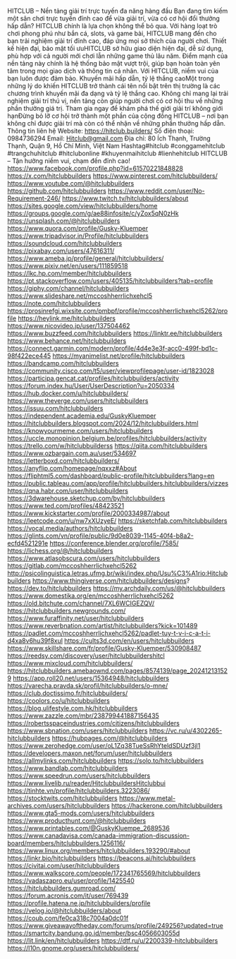 HITCLUB – Nền tảng giải trí trực tuyến đa năng hàng đầu
Bạn đang tìm kiếm một sân chơi trực tuyến đỉnh cao để vừa giải trí, vừa có cơ hội đổi thưởng hấp dẫn? HITCLUB chính là lựa chọn không thể bỏ qua. Với hàng loạt trò chơi phong phú như bắn cá, slots, và game bài, HITCLUB mang đến cho bạn trải nghiệm giải trí đỉnh cao, đáp ứng mọi sở thích của người chơi.
Thiết kế hiện đại, bảo mật tối ưuHITCLUB sở hữu giao diện hiện đại, dễ sử dụng, phù hợp với cả người mới chơi lẫn những game thủ lâu năm. Điểm mạnh của nền tảng này chính là hệ thống bảo mật vượt trội, giúp bạn hoàn toàn yên tâm trong mọi giao dịch và thông tin cá nhân. Với HITCLUB, niềm vui của bạn luôn được đảm bảo.
Khuyến mãi hấp dẫn, tỷ lệ thắng caoMột trong những lý do khiến HITCLUB trở thành cái tên nổi bật trên thị trường là các chương trình khuyến mãi đa dạng và tỷ lệ thắng cao. Không chỉ mang lại trải nghiệm giải trí thú vị, nền tảng còn giúp người chơi có cơ hội thu về những phần thưởng giá trị.
Tham gia ngay để khám phá thế giới giải trí không giới hạnĐừng bỏ lỡ cơ hội trở thành một phần của cộng đồng HITCLUB – nơi bạn không chỉ được giải trí mà còn có thể nhận về những phần thưởng hấp dẫn.
Thông tin liên hệ
Website: https://hitclub.builders/
Số điện thoại: 0984736294
Email: Hitclub@gmail.com
Địa chỉ: 80 Ích Thạnh, Trường Thạnh, Quận 9, Hồ Chí Minh, Việt Nam
Hashtag#hitclub #conggamehitclub #trangchuhitclub #hitclubonline #khuyenmaihitclub #lienhehitclub
HITCLUB – Tận hưởng niềm vui, chạm đến đỉnh cao!
https://www.facebook.com/profile.php?id=61570221848828
https://x.com/hitclubbuilders
https://www.pinterest.com/hitclubbuilders/
https://www.youtube.com/@hitclubbuilders
https://github.com/hitclubbuilders
https://www.reddit.com/user/No-Requirement-246/
https://www.twitch.tv/hitclubbuilders/about
https://sites.google.com/view/hitclubbuilders/home
https://groups.google.com/g/ae88infosite/c/yZox5qN0zHk
https://unsplash.com/@hitclubbuilders
https://www.quora.com/profile/Gusky-Kluemper
https://www.tripadvisor.in/Profile/hitclubbuilders
https://soundcloud.com/hitclubbuilders
https://pixabay.com/users/47616311/
https://www.ameba.jp/profile/general/hitclubbuilders/
https://www.pixiv.net/en/users/111859518
https://lkc.hp.com/member/hitclubbuilders
https://pt.stackoverflow.com/users/405135/hitclubbuilders?tab=profile
https://giphy.com/channel/hitclubbuilders
https://www.slideshare.net/mccoshherrlichxehcl5
https://note.com/hitclubbuilders
https://prosinrefgi.wixsite.com/pmbpf/profile/mccoshherrlichxehcl5262/profile
https://heylink.me/hitclubbuilders
https://www.nicovideo.jp/user/137504462
https://www.buzzfeed.com/hitclubbuilders
https://linktr.ee/hitclubbuilders
https://www.behance.net/hitclubbuilders
https://connect.garmin.com/modern/profile/4d4e3e3f-acc0-499f-bd1c-98f422ece445
https://myanimelist.net/profile/hitclubbuilders
https://bandcamp.com/hitclubbuilders
https://community.cisco.com/t5/user/viewprofilepage/user-id/1823028
https://participa.gencat.cat/profiles/hitclubbuilders/activity
https://forum.index.hu/User/UserDescription?u=2050334
https://hub.docker.com/u/hitclubbuilders/
https://www.theverge.com/users/hitclubbuilders
https://issuu.com/hitclubbuilders
https://independent.academia.edu/GuskyKluemper
https://hitclubbuilders.blogspot.com/2024/12/hitclubbuilders.html
https://knowyourmeme.com/users/hitclubbuilders
https://uccle.monopinion.belgium.be/profiles/hitclubbuilders/activity
https://trello.com/w/hitclubbuilderss
https://qiita.com/hitclubbuilders
https://www.ozbargain.com.au/user/534697
https://letterboxd.com/hitclubbuilders/
https://anyflip.com/homepage/nqxxz#About
https://fliphtml5.com/dashboard/public-profile/hitclubbuilders?lang=en
https://public.tableau.com/app/profile/hitclubbuilders.hitclubbuilders/vizzes
https://qna.habr.com/user/hitclubbuilders
https://3dwarehouse.sketchup.com/by/hitclubbuilders
https://www.ted.com/profiles/48423521
https://www.kickstarter.com/profile/2000334987/about
https://leetcode.com/u/nw7xXUzyeE/
https://sketchfab.com/hitclubbuilders
https://vocal.media/authors/hitclubbuilders
https://glints.com/vn/profile/public/9d0e8039-1145-40f4-b8a2-ecfd4521291e
https://conference.blender.org/profile/7585/
https://lichess.org/@/hitclubbuilders
https://www.atlasobscura.com/users/hitclubbuilders
https://gitlab.com/mccoshherrlichxehcl5262
http://psicolinguistica.letras.ufmg.br/wiki/index.php/Usu%C3%A1rio:Hitclubbuilders
https://www.thingiverse.com/hitclubbuilders/designs?
https://dev.to/hitclubbuilders
https://my.archdaily.com/us/@hitclubbuilders
https://www.domestika.org/en/mccoshherrlichxehcl5262
https://old.bitchute.com/channel/7XL6WCIGEZQV/
https://hitclubbuilders.newgrounds.com/
https://www.furaffinity.net/user/hitclubbuilders
https://www.reverbnation.com/artist/hitclubbuilders?kick=101489
https://padlet.com/mccoshherrlichxehcl5262/padlet-tuy-t-v-i-c-a-t-i-d4xa8v6hu39f8xul
https://cults3d.com/en/users/hitclubbuilders
https://www.skillshare.com/fr/profile/Gusky-Kluemper/530908487
https://reedsy.com/discovery/user/hitclubbuildershitcl
https://www.mixcloud.com/hitclubbuilders/
https://hitclubbuilders.amebaownd.com/pages/8574139/page_202412131529
https://app.roll20.net/users/15364948/hitclubbuilders
https://varecha.pravda.sk/profil/hitclubbuilders/o-mne/
https://club.doctissimo.fr/hitclubbuilders/
https://coolors.co/u/hitclubbuilders
https://blog.ulifestyle.com.hk/hitclubbuilders
https://www.zazzle.com/mbr/238799441887156435
https://robertsspaceindustries.com/citizens/hitclubbuilders
https://www.sbnation.com/users/hitclubbuilders
https://vc.ru/u/4302265-hitclubbuilders
https://hubpages.com/@hitclubbuilders
https://www.zerohedge.com/user/oL1Zq38TueSsRhYteldSDUzf3jl1
https://developers.maxon.net/forum/user/hitclubbuilders
https://allmylinks.com/hitclubbuilders
https://solo.to/hitclubbuilders
https://www.bandlab.com/hitclubbuilders
https://www.speedrun.com/users/hitclubbuilders
https://www.livelib.ru/reader/HitclubbuildersHitclubbui
https://tinhte.vn/profile/hitclubbuilders.3223086/
https://stocktwits.com/hitclubbuilders
https://www.metal-archives.com/users/hitclubbuilders
https://hackerone.com/hitclubbuilders
https://www.gta5-mods.com/users/hitclubbuilders
https://www.producthunt.com/@hitclubbuilders
https://www.printables.com/@GuskyKluempe_2689536
https://www.canadavisa.com/canada-immigration-discussion-board/members/hitclubbuilders.1256116/
https://www.linux.org/members/hitclubbuilders.193290/#about
https://linkr.bio/hitclubbuilders
https://beacons.ai/hitclubbuilders
https://civitai.com/user/hitclubbuilders
https://www.walkscore.com/people/172341765569/hitclubbuilders
https://vadaszapro.eu/user/profile/1425540
https://hitclubbuilders.gumroad.com/
https://forum.acronis.com/it/user/769439
https://profile.hatena.ne.jp/hitclubbuilders/profile
https://velog.io/@hitclubbuilders/about
https://coub.com/fe0ca318c7004a0dc01f
https://www.giveawayoftheday.com/forums/profile/249256?updated=true
https://smartcity.bandung.go.id/member/bsc4056603055d
https://lit.link/en/hitclubbuilders
https://dtf.ru/u/2200339-hitclubbuilders
https://l10n.gnome.org/users/hitclubbuilders/
